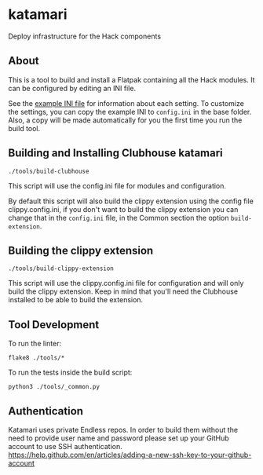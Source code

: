 # katamari

Deploy infrastructure for the Hack components

## About

This is a tool to build and install a Flatpak containing all the Hack
modules. It can be configured by editing an INI file.

See the [example INI file][1] for information about each setting. To
customize the settings, you can copy the example INI to `config.ini`
in the base folder. Also, a copy will be made automatically for you
the first time you run the build tool.

## Building and Installing Clubhouse katamari

``` shell
./tools/build-clubhouse
```

This script will use the config.ini file for modules and configuration.

By default this script will also build the clippy extension using the config
file clippy.config.ini, if you don't want to build the clippy extension you
can change that in the `config.ini` file, in the Common section the option
`build-extension`.

## Building the clippy extension

``` shell
./tools/build-clippy-extension
```

This script will use the clippy.config.ini file for configuration and will
only build the clippy extension. Keep in mind that you'll need the Clubhouse
installed to be able to build the extension.

## Tool Development

To run the linter:

``` shell
flake8 ./tools/*
```

To run the tests inside the build script:

``` shell
python3 ./tools/_common.py
```

## Authentication
Katamari uses private Endless repos. In order to build them without
the need to provide user name and password please set up your GitHub
account to use SSH authentication.
https://help.github.com/en/articles/adding-a-new-ssh-key-to-your-github-account

[1]: https://github.com/endlessm/katamari/blob/master/data/config.ini.example

